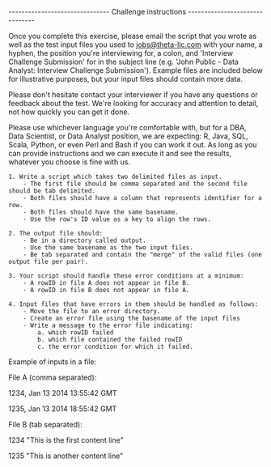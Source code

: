 ------------------------------- Challenge instructions -------------------------------

Once you complete this exercise, please email the script that you wrote as well as the test input files you used to jobs@theta-llc.com with your name, a hyphen, the position you're interviewing for, a colon, and 'Interview Challenge Submission' for in  the subject line (e.g. 'John Public - Data Analyst: Interview Challenge Submission'). Example files are included below for illustrative purposes, but your input files should contain more data. 

Please don't hesitate contact your interviewer if you have any questions or feedback about the test.  We're looking for accuracy and attention to detail, not how quickly you can get it done.

Please use whichever language you're comfortable with, but for a DBA, Data Scientist, or Data Analyst position, we are expecting: R, Java, SQL, Scala, Python, or even Perl and Bash if you can work it out. As long as you can provide instructions and we can execute it and see the results, whatever you choose is fine with us.

    1. Write a script which takes two delimited files as input.
        - The first file should be comma separated and the second file should be tab delimited. 
        - Both files should have a column that represents identifier for a row.
        - Both files should have the same basename.
        - Use the row's ID value as a key to align the rows.
        
    2. The output file should:
        - Be in a directory called output.
        - Use the same basename as the two input files.
        - Be tab separated and contain the "merge" of the valid files (one output file per pair).

    3. Your script should handle these error conditions at a minimum:
        - A rowID in file A does not appear in file B.
        - A rowID in file B does not appear in file A.

    4. Input files that have errors in them should be handled as follows:
        - Move the file to an error directory.
        - Create an error file using the basename of the input files
        - Write a message to the error file indicating:
            a. which rowID failed
            b. which file contained the failed rowID 
            c. the error condition for which it failed.

Example of inputs in a file:

File A (comma separated):

1234, Jan 13 2014 13:55:42 GMT

1235, Jan 13 2014 18:55:42 GMT

File B (tab separated):

1234    "This is the first content line"

1235    "This is another content line"